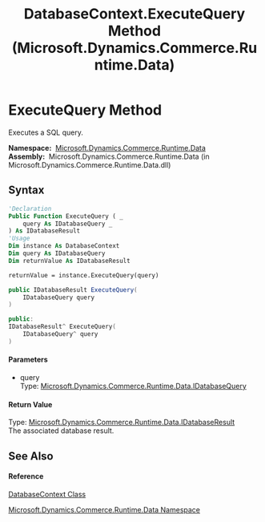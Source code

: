 ﻿---
title: DatabaseContext.ExecuteQuery Method  (Microsoft.Dynamics.Commerce.Runtime.Data)
TOCTitle: ExecuteQuery Method
ms:assetid: M:Microsoft.Dynamics.Commerce.Runtime.Data.DatabaseContext.ExecuteQuery(Microsoft.Dynamics.Commerce.Runtime.Data.IDatabaseQuery)
ms:mtpsurl: https://technet.microsoft.com/en-us/library/microsoft.dynamics.commerce.runtime.data.databasecontext.executequery(v=AX.60)
ms:contentKeyID: 65322121
ms.date: 05/18/2015
mtps_version: v=AX.60
f1_keywords:
- Microsoft.Dynamics.Commerce.Runtime.Data.DatabaseContext.ExecuteQuery
dev_langs:
- CSharp
- C++
- VB
---

# ExecuteQuery Method

Executes a SQL query.

**Namespace:**  [Microsoft.Dynamics.Commerce.Runtime.Data](microsoft-dynamics-commerce-runtime-data-namespace.md)  
**Assembly:**  Microsoft.Dynamics.Commerce.Runtime.Data (in Microsoft.Dynamics.Commerce.Runtime.Data.dll)

## Syntax

``` vb
'Declaration
Public Function ExecuteQuery ( _
    query As IDatabaseQuery _
) As IDatabaseResult
'Usage
Dim instance As DatabaseContext
Dim query As IDatabaseQuery
Dim returnValue As IDatabaseResult

returnValue = instance.ExecuteQuery(query)
```

``` csharp
public IDatabaseResult ExecuteQuery(
    IDatabaseQuery query
)
```

``` c++
public:
IDatabaseResult^ ExecuteQuery(
    IDatabaseQuery^ query
)
```

#### Parameters

  - query  
    Type: [Microsoft.Dynamics.Commerce.Runtime.Data.IDatabaseQuery](idatabasequery-interface-microsoft-dynamics-commerce-runtime-data.md)  

#### Return Value

Type: [Microsoft.Dynamics.Commerce.Runtime.Data.IDatabaseResult](idatabaseresult-interface-microsoft-dynamics-commerce-runtime-data.md)  
The associated database result.  

## See Also

#### Reference

[DatabaseContext Class](databasecontext-class-microsoft-dynamics-commerce-runtime-data.md)

[Microsoft.Dynamics.Commerce.Runtime.Data Namespace](microsoft-dynamics-commerce-runtime-data-namespace.md)

